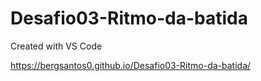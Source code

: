 # Desafio03-Ritmo-da-batida
Created with VS Code

https://bergsantos0.github.io/Desafio03-Ritmo-da-batida/
